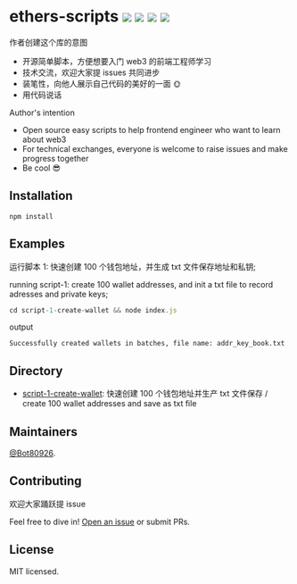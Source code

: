 # ethers-scripts ![](https://img.shields.io/badge/license-MIT-blue) ![](https://img.shields.io/badge/version-v1.0.0-blue) ![](https://img.shields.io/badge/ethers-v4.0.0-blue) ![](https://img.shields.io/badge/nodejs-passing-brightgreen)

作者创建这个库的意图

- 开源简单脚本，方便想要入门 web3 的前端工程师学习
- 技术交流，欢迎大家提 issues 共同进步
- 装笔性，向他人展示自己代码的美好的一面 🌞
- 用代码说话

Author's intention

- Open source easy scripts to help frontend engineer who want to learn about web3
- For technical exchanges, everyone is welcome to raise issues and make progress together
- Be cool :sunglasses:

## Installation

```
npm install
```

## Examples

运行脚本 1: 快速创建 100 个钱包地址，并生成 txt 文件保存地址和私钥;

running script-1: create 100 wallet addresses, and init a txt file to record adresses and private keys;

```js
cd script-1-create-wallet && node index.js
```

output

```
Successfully created wallets in batches, file name: addr_key_book.txt
```

## Directory

- [script-1-create-wallet](https://github.com/Bot80926/ethers-scripts/blob/main/script-1-create-wallet/index.js): 快速创建 100 个钱包地址并生产 txt 文件保存 / create 100 wallet addresses and save as txt file

## Maintainers

[@Bot80926](https://github.com/Bot80926).

## Contributing

欢迎大家踊跃提 issue

Feel free to dive in! [Open an issue](https://github.com/Bot80926/ethers-scripts/issues/new) or submit PRs.

## License

MIT licensed.
